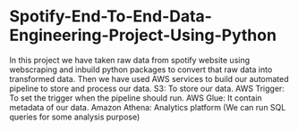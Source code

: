 # Spotify-End-To-End-Data-Engineering-Project-Using-Python

In this project we have taken raw data from spotify website using webscraping and inbuild python packages to convert that raw data into transformed data.
Then we have used AWS services to build our automated pipeline to store and process our data.
S3: To store our data.
AWS Trigger: To set the trigger when the pipeline should run.
AWS Glue: It contain metadata of our data.
Amazon Athena: Analytics platform (We can run SQL queries for some analysis purpose)
